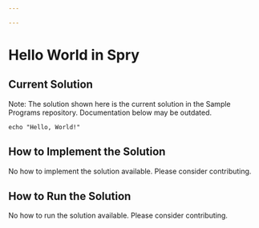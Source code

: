 ```yaml
---

---
```


# Hello World in Spry

## Current Solution

Note: The solution shown here is the current solution in the Sample Programs repository. Documentation below may be outdated.

```Spry
echo "Hello, World!"

```

## How to Implement the Solution

No how to implement the solution available. Please consider contributing.

## How to Run the Solution

No how to run the solution available. Please consider contributing.